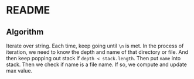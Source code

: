 # README

## Algorithm

Iterate over string. Each time, keep going until `\n` is met. In the process of iteration, we need to know the depth and name of that directory or file. And then keep popping out stack if `depth < stack.length`. Then put `name` into stack. Then we check if name is a file name. If so, we compute and update max value.
